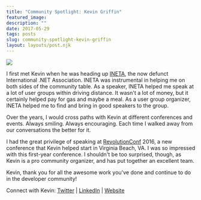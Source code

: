 ```yaml
---
title: "Community Spotlight: Kevin Griffin"
featured_image: 
description: ""
date: 2017-05-29
tags: posts
slug: community-spotlight-kevin-griffin
layout: layouts/post.njk
---
```




![](/content/images/2017/05/IMG_1109.PNG)

I first met Kevin when he was heading up [INETA](http://www.ineta.org/), the now defunct International .NET Association. INETA was instrumental in helping me on both sides of the community table. As a speaker, INETA helped me speak at a lot of user groups within driving distance. It wasn't a lot of money, but it certainly helped pay for gas and maybe a meal. As a user group organizer, INETA helped me to find and bring in good speakers to the group.

Over the years, I would cross paths with Kevin at different conferences and events. Always smiling. Always encouraging. Each time I walked away from our conversations the better for it.

I had the great privilege of speaking at [RevolutionConf](https://revolutionconf.com/) 2016, a new conference that Kevin helped start in Virginia Beach, VA. I was so impressed with this first-year conference. I shouldn't be too surprised, though, as Kevin is a pro community organizer, and has put together an excellent team.

Kevin, thank you for all the awesome work you've done and continue to do in the developer community!

Connect with Kevin: [Twitter](https://twitter.com/1kevgriff) | [LinkedIn](https://linkedin.com/in/1kevgriff) | [Website](https://kevgriffin.com/)



